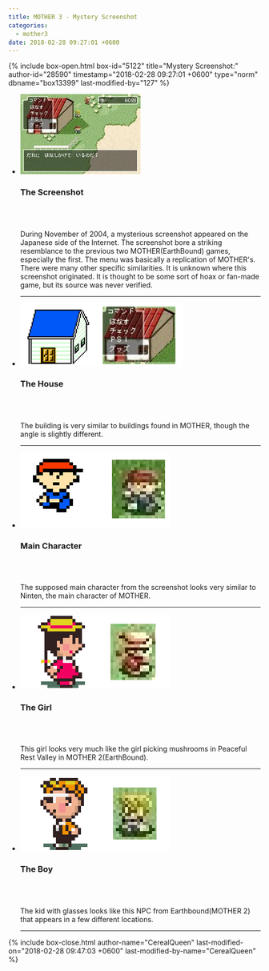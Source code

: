 ```yaml
---
title: MOTHER 3 - Mystery Screenshot
categories:
  - mother3
date: 2018-02-28 09:27:01 +0600
---
```

{% include box-open.html box-id="5122" title="Mystery Screenshot:" author-id="28590" timestamp="2018-02-28 09:27:01 +0600" type="norm" dbname="box13399" last-modified-by="127" %}
<ul class="pics">
<li>
<img class="picright" src="mother3.jpg" />

<h3>The Screenshot</h3>
<br /><br />
<p>During November of 2004, a mysterious screenshot appeared on the Japanese side of the Internet. The screenshot bore a striking resemblance to the previous two MOTHER(EarthBound) games, especially the first.  The menu was basically a replication of MOTHER's. There were many other specific similarities. It is unknown where this screenshot originated. It is thought to be some sort of hoax or fan-made game, but its source was never verified.</p>
<div class="hr"><hr /></div>
</li>


<li>
<img class="picleft" src="house.png" />
<h3>The House</h3>
<br /><br />
<p>The building is very similar to buildings found in MOTHER, though the angle is slightly different. 
</p>
<div class="hr"><hr /></div>
</li>

<li>
<img class="picright" src="Ninten.png" />
<h3>Main Character</h3>
<br /><br />
<p>The supposed main character from the screenshot looks very similar to Ninten, the main character of MOTHER.
</p>
<div class="hr"><hr /></div>
</li>

<li>
<img class="picleft" src="MushroomGirl.png" />
<h3>The Girl</h3>
<br /><br />
<p>This girl looks very much like the girl picking mushrooms in Peaceful Rest Valley in MOTHER 2(EarthBound).
</p>
<div class="hr"><hr /></div>
</li>



<li>
<img class="picright" src="Glasses.png" />
<h3>The Boy</h3>
<br /><br />
<p>The kid with glasses looks like this NPC from Earthbound(MOTHER 2) that appears in a few different locations.
</p>
<div class="hr"><hr /></div>
</li>
</ul>
{% include box-close.html author-name="CerealQueen" last-modified-on="2018-02-28 09:47:03 +0600" last-modified-by-name="CerealQueen" %}
